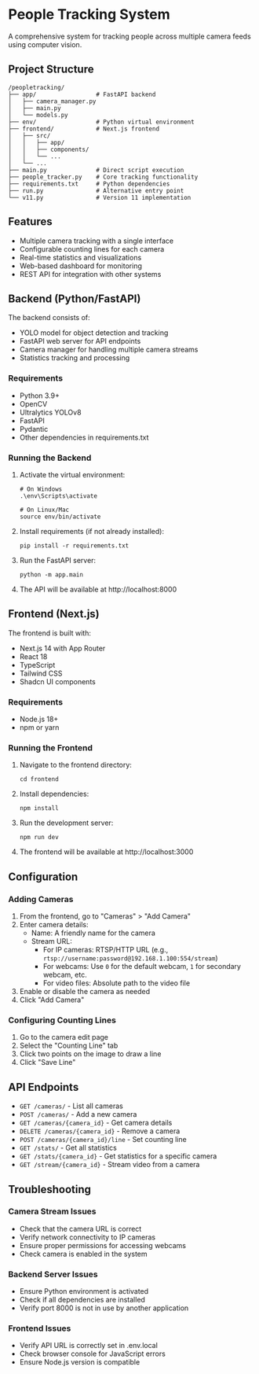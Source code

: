 # People Tracking System

A comprehensive system for tracking people across multiple camera feeds using computer vision.

## Project Structure

```
/peopletracking/
├── app/                 # FastAPI backend
│   ├── camera_manager.py
│   ├── main.py
│   └── models.py
├── env/                 # Python virtual environment
├── frontend/            # Next.js frontend
│   ├── src/
│   │   ├── app/
│   │   ├── components/
│   │   └── ...
│   └── ...
├── main.py              # Direct script execution
├── people_tracker.py    # Core tracking functionality
├── requirements.txt     # Python dependencies
├── run.py               # Alternative entry point
└── v11.py               # Version 11 implementation
```

## Features

- Multiple camera tracking with a single interface
- Configurable counting lines for each camera
- Real-time statistics and visualizations
- Web-based dashboard for monitoring
- REST API for integration with other systems

## Backend (Python/FastAPI)

The backend consists of:

- YOLO model for object detection and tracking
- FastAPI web server for API endpoints
- Camera manager for handling multiple camera streams
- Statistics tracking and processing

### Requirements

- Python 3.9+
- OpenCV
- Ultralytics YOLOv8
- FastAPI
- Pydantic
- Other dependencies in requirements.txt

### Running the Backend

1. Activate the virtual environment:
   ```
   # On Windows
   .\env\Scripts\activate
   
   # On Linux/Mac
   source env/bin/activate
   ```

2. Install requirements (if not already installed):
   ```
   pip install -r requirements.txt
   ```

3. Run the FastAPI server:
   ```
   python -m app.main
   ```

4. The API will be available at http://localhost:8000

## Frontend (Next.js)

The frontend is built with:
- Next.js 14 with App Router
- React 18
- TypeScript
- Tailwind CSS
- Shadcn UI components

### Requirements

- Node.js 18+
- npm or yarn

### Running the Frontend

1. Navigate to the frontend directory:
   ```
   cd frontend
   ```

2. Install dependencies:
   ```
   npm install
   ```

3. Run the development server:
   ```
   npm run dev
   ```

4. The frontend will be available at http://localhost:3000

## Configuration

### Adding Cameras

1. From the frontend, go to "Cameras" > "Add Camera"
2. Enter camera details:
   - Name: A friendly name for the camera
   - Stream URL: 
     - For IP cameras: RTSP/HTTP URL (e.g., `rtsp://username:password@192.168.1.100:554/stream`)
     - For webcams: Use `0` for the default webcam, `1` for secondary webcam, etc.
     - For video files: Absolute path to the video file
3. Enable or disable the camera as needed
4. Click "Add Camera"

### Configuring Counting Lines

1. Go to the camera edit page
2. Select the "Counting Line" tab
3. Click two points on the image to draw a line
4. Click "Save Line"

## API Endpoints

- `GET /cameras/` - List all cameras
- `POST /cameras/` - Add a new camera
- `GET /cameras/{camera_id}` - Get camera details
- `DELETE /cameras/{camera_id}` - Remove a camera
- `POST /cameras/{camera_id}/line` - Set counting line
- `GET /stats/` - Get all statistics
- `GET /stats/{camera_id}` - Get statistics for a specific camera
- `GET /stream/{camera_id}` - Stream video from a camera

## Troubleshooting

### Camera Stream Issues

- Check that the camera URL is correct
- Verify network connectivity to IP cameras
- Ensure proper permissions for accessing webcams
- Check camera is enabled in the system

### Backend Server Issues

- Ensure Python environment is activated
- Check if all dependencies are installed
- Verify port 8000 is not in use by another application

### Frontend Issues

- Verify API URL is correctly set in .env.local
- Check browser console for JavaScript errors
- Ensure Node.js version is compatible
